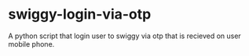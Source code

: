 # swiggy-login-via-otp
A python script that login user to swiggy via otp that is recieved on user mobile phone.
